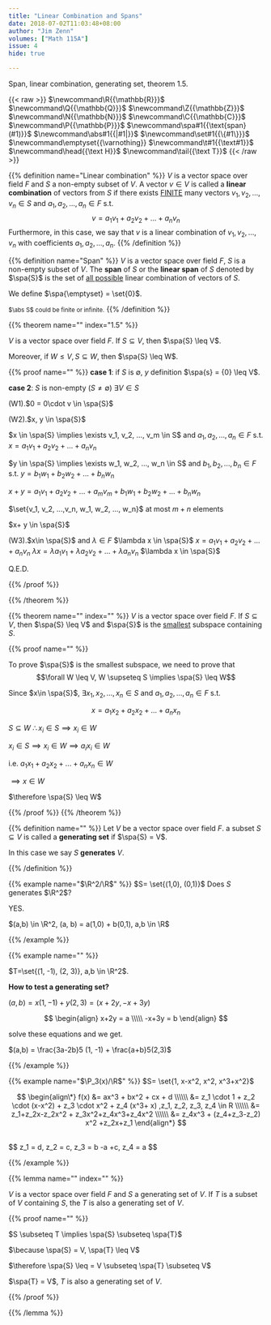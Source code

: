```yaml
---
title: "Linear Combination and Spans"
date: 2018-07-02T11:03:48+08:00
author: "Jim Zenn"
volumes: ["Math 115A"]
issue: 4
hide: true

---
```


Span, linear combination, generating set, theorem 1.5.

<!--more-->

<div class="latex-macros">
  {{< raw >}}
    $\newcommand\R{{\mathbb{R}}}$
    $\newcommand\Q{{\mathbb{Q}}}$
    $\newcommand\Z{{\mathbb{Z}}}$
    $\newcommand\N{{\mathbb{N}}}$
    $\newcommand\C{{\mathbb{C}}}$
    $\newcommand\P{{\mathbb{P}}}$
    $\newcommand\spa#1{{\text{span}(#1)}}$
    $\newcommand\abs#1{{|#1|}}$
    $\newcommand\set#1{{\{#1\}}}$
    $\newcommand\emptyset{{\varnothing}}
    $\newcommand\t#1{{\text#1}}$  
    $\newcommand\head{{\text H}}$  
    $\newcommand\tail{{\text T}}$  
  {{< /raw >}}
</div>


{{% definition name="Linear combination" %}} 
$V$ is a vector space over field $F$ and $S$ a non-empty subset of $V$. A vector $v \in V$ is called a **linear combination** of vectors from $S$ if there exists <u>FINITE</u> many vectors $v_1, v_2, ..., v_n \in S$ and $a_1, a_2, ..., a_n \in F$ s.t. $$v = a_1v_1 + a_2v_2 + ... + a_nv_n$$
Furthermore, in this case, we say that $v$ is a linear combination of $v_1, v_2, ..., v_n$ with coefficients $a_1, a_2, ..., a_n$.
{{% /definition %}}

{{% definition name="Span" %}} 
$V$ is a vector space over field $F$, $S$ is a non-empty subset of $V$.
The **span** of $S$ or the **linear span** of $S$ denoted by $\spa{S}$ is the set of <u>all possible</u> linear combination of vectors of $S$.

We define $\spa{\emptyset} = \set{0}$.

<small>$\abs S$ could be finite or infinite.</small>
{{% /definition %}}

{{% theorem name="" index="1.5" %}} 

$V$ is a vector space over field $F$. If $S \subseteq V$, then $\spa{S} \leq V$.

Moreover, if $W \leq V, S\subseteq W$, then $\spa{S} \leq W$.

{{% proof name="" %}} 
**case 1**:
if $S$ is $\emptyset$, $y$ definition $\spa{s} = {0} \leq V$.

**case 2**:
$S$ is non-empty $(S \neq \emptyset)$
$\exists V \in S$

(W1).$0 = 0\cdot v \in \spa{S}$

(W2).$x, y \in \spa{S}$

$x \in \spa{S} \implies \exists v_1, v_2, ..., v_m \in S$ and $a_1, a_2, ..., a_n \in F$ s.t.
$x = a_1v_1 + a_2v_2 + ... + a_nv_n$


$y \in \spa{S} \implies \exists w_1, w_2, ..., w_n \in S$ and $b_1, b_2, ..., b_n \in F$ s.t.
$y = b_1w_1 + b_2w_2 + ... + b_nw_n$

$x + y = a_1v_1 + a_2v_2 + ... + a_mv_m + b_1w_1 + b_2w_2 + ... + b_nw_n$

$\set{v_1, v_2, ...,v_n, w_1, w_2, ..., w_n}$ at most $m+n$ elements

$x+ y \in \spa{S}$

(W3).$x\in \spa{S}$ and $\lambda \in F$
$\lambda x \in \spa{S}$
$x = a_1v_1 + a_2v_2 + ... + a_nv_n$
$\lambda x = \lambda a_1v_1 + \lambda a_2v_2 + ... + \lambda a_nv_n$
$\lambda x \in \spa{S}$

Q.E.D.

{{% /proof %}}

{{% /theorem %}}

{{% theorem name="" index="" %}} 
$V$ is a vector space over field $F$. If $S \subseteq V$, then $\spa{S} \leq V$ and $\spa{S}$ is the <u>smallest</u> subspace containing $S$.

{{% proof name="" %}} 

To prove $\spa{S}$ is the smallest subspace, we need to prove that $$\forall W \leq V, W \supseteq S \implies \spa{S} \leq W$$

Since $x\in \spa{S}$, $\exists x_1, x_2,..., x_n \in S$ and $a_1, a_2, ..., a_n \in F$ s.t. 

$$x = a_1x_2 + a_2x_2 + ... + a_nx_n$$

$S\subseteq W$
$\therefore x_i \in S \implies x_i \in W$

$x_i \in S \implies x_i \in W \implies a_ix_i \in W$

i.e. $a_1x_1 + a_2x_2 + ... + a_nx_n \in W$

$\implies x\in W$

$\therefore \spa{S} \leq W$

{{% /proof %}}
{{% /theorem %}}


{{% definition name="" %}} 
Let $V$ be a vector space over field $F$. a subset $S \subseteq V$ is called a **generating set** if $\spa{S} = V$. 

In this case we say $S$ **generates** $V$.

{{% /definition %}}

{{% example name="$\R^2/\R$" %}} 
$S= \set{(1,0), (0,1)}$ Does $S$ generates $\R^2$?

YES.

$(a,b) \in \R^2, (a, b) = a(1,0) + b(0,1), a,b \in \R$

{{% /example %}}

{{% example name="" %}} 

$T=\set{(1, -1), (2, 3)}, a,b \in \R^2$.

**How to test a generating set?**

$(a,b) = x(1, -1) + y (2,3) = (x+2y, -x+ 3y)$

$$
\begin{align}
x+2y = a \\\\\
-x+3y = b
\end{align}
$$

solve these equations and we get.

$(a,b) = \frac{3a-2b}5 (1, -1) + \frac{a+b}5(2,3)$


{{% /example %}}

{{% example name="$\P_3(x)/\R$" %}} 
$S= \set{1, x-x^2, x^2, x^3+x^2}$

$$
\begin{align\*}
f(x) &= ax^3 + bx^2 + cx + d \\\\\\
&= z_1 \cdot 1 + z_2 \cdot (x-x^2) + z_3 \cdot x^2 + z_4 (x^3+  x) ,z_1, z_2, z_3, z_4 \in R \\\\\\
&= z_1+z_2x-z_2x^2 + z_3x^2+z_4x^3+z_4x^2 \\\\\\
&= z_4x^3 + (z_4+z_3-z_2) x^2 +z_2x+z_1
\end{align*}
$$

<br>
$$
z_1 = d,
z_2 = c,
z_3 = b -a +c,
z_4 = a
$$


{{% /example %}}


{{% lemma name="" index="" %}} 

$V$ is a vector space over field $F$ and $S$ a generating set of $V$. If $T$ is a subset of $V$ containing $S$, the $T$ is also a generating set of $V$.

{{% proof name="" %}} 

$S \subseteq T \implies \spa{S} \subseteq \spa{T}$

$\because \spa{S} = V, \spa{T} \leq V$

$\therefore \spa{S} \leq = V \subseteq \spa{T} \subseteq V$

$\spa{T} = V$, $T$ is also a generating set of $V$.

{{% /proof %}}

{{% /lemma %}}
